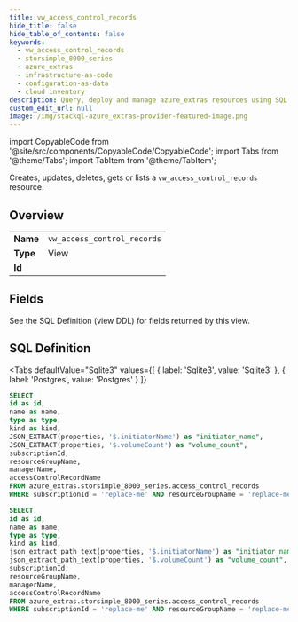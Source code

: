 ```yaml
--- 
title: vw_access_control_records
hide_title: false
hide_table_of_contents: false
keywords:
  - vw_access_control_records
  - storsimple_8000_series
  - azure_extras
  - infrastructure-as-code
  - configuration-as-data
  - cloud inventory
description: Query, deploy and manage azure_extras resources using SQL
custom_edit_url: null
image: /img/stackql-azure_extras-provider-featured-image.png
---
```


import CopyableCode from '@site/src/components/CopyableCode/CopyableCode';
import Tabs from '@theme/Tabs';
import TabItem from '@theme/TabItem';

Creates, updates, deletes, gets or lists a <code>vw_access_control_records</code> resource.

## Overview
<table><tbody>
<tr><td><b>Name</b></td><td><code>vw_access_control_records</code></td></tr>
<tr><td><b>Type</b></td><td>View</td></tr>
<tr><td><b>Id</b></td><td><CopyableCode code="azure_extras.storsimple_8000_series.vw_access_control_records" /></td></tr>
</tbody></table>

## Fields

See the SQL Definition (view DDL) for fields returned by this view.

## SQL Definition

<Tabs
defaultValue="Sqlite3"
values={[
{ label: 'Sqlite3', value: 'Sqlite3' },
{ label: 'Postgres', value: 'Postgres' }
]}
>
<TabItem value="Sqlite3">

```sql
SELECT
id as id,
name as name,
type as type,
kind as kind,
JSON_EXTRACT(properties, '$.initiatorName') as "initiator_name",
JSON_EXTRACT(properties, '$.volumeCount') as "volume_count",
subscriptionId,
resourceGroupName,
managerName,
accessControlRecordName
FROM azure_extras.storsimple_8000_series.access_control_records
WHERE subscriptionId = 'replace-me' AND resourceGroupName = 'replace-me' AND managerName = 'replace-me';
```

</TabItem>
<TabItem value="Postgres">

```sql
SELECT
id as id,
name as name,
type as type,
kind as kind,
json_extract_path_text(properties, '$.initiatorName') as "initiator_name",
json_extract_path_text(properties, '$.volumeCount') as "volume_count",
subscriptionId,
resourceGroupName,
managerName,
accessControlRecordName
FROM azure_extras.storsimple_8000_series.access_control_records
WHERE subscriptionId = 'replace-me' AND resourceGroupName = 'replace-me' AND managerName = 'replace-me';
```

</TabItem>
</Tabs>
